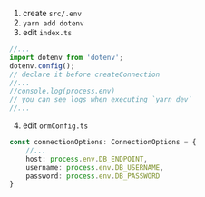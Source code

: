 1. create `src/.env`
2. `yarn add dotenv`
3. edit `index.ts`
```typescript
//...
import dotenv from 'dotenv';
dotenv.config();
// declare it before createConnection
//...
//console.log(process.env)
// you can see logs when executing `yarn dev`
//...
```
4. edit `ormConfig.ts`

```typescript
const connectionOptions: ConnectionOptions = {
	//...
	host: process.env.DB_ENDPOINT,
	username: process.env.DB_USERNAME,
	password: process.env.DB_PASSWORD
}
```

<!--stackedit_data:
eyJoaXN0b3J5IjpbMTE3NjY5OTI0NV19
-->